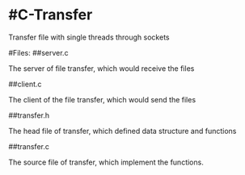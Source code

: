 #C-Transfer
==========
  <p>Transfer file with single threads through sockets</p>
  
#Files:
  ##server.c
  <p>The server of file transfer, which would receive the files</p>
  ##client.c
  <p>The client of the file transfer, which would send the files</p>
  ##transfer.h
  <p>The head file of transfer, which defined data structure and functions</p>
  ##transfer.c
  <p>The source file of transfer, which implement the functions.</p>
